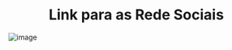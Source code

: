 
<h1 text align='center'>Link para as Rede Sociais</h1>

![image](https://user-images.githubusercontent.com/93865745/178159998-1ec66b69-930a-4824-ae52-93a3d4716456.png)
